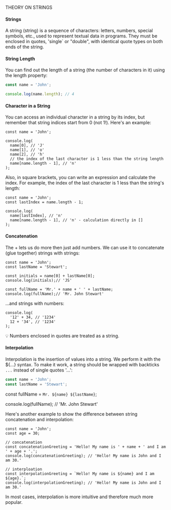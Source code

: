 

THEORY ON STRINGS


#### Strings
A string (string) is a sequence of characters: letters, numbers, special symbols, etc., used to represent textual data in programs. They must be enclosed in quotes, 'single` or "double", with identical quote types on both ends of the string.

#### String Length

You can find out the length of a string (the number of characters in it) using the length property:
```js
const name = 'John';

console.log(name.length); // 4
```
#### Character in a String

You can access an individual character in a string by its index, but remember that string indices start from 0 (not 1!). Here's an example:
```
const name = 'John';

console.log(
  name[0], // 'J'
  name[1], // 'o'
  name[2], // 'h'
  // the index of the last character is 1 less than the string length
  name[name.length - 1], // 'n'
);
```
Also, in square brackets, you can write an expression and calculate the index. For example, the index of the last character is 1 less than the string's length:
```
const name = 'John';
const lastIndex = name.length - 1;

console.log(
  name[lastIndex], // 'n'
  name[name.length - 1], // 'n' - calculation directly in []
);
```

#### Concatenation

The + lets us do more then just add numbers. We can use it to concatenate (glue together) strings with strings:
```
const name = 'John';
const lastName = 'Stewart';

const initials = name[0] + lastName[0];
console.log(initials);// 'JS'

const fullName = 'Mr.' + name + ' ' + lastName;
console.log(fullName);// 'Mr. John Stewart'
```
...and strings with numbers:
```
console.log(
  '12' + 34, // '1234'
  12 + '34', // '1234'
);
```

💡 Numbers enclosed in quotes are treated as a string.

#### Interpolation

Interpolation is the insertion of values into a string. We perform it with the ${...} syntax. To make it work, a string should be wrapped with backticks `...` instead of single quotes '...':

```js
const name = 'John';
const lastName = 'Stewart';

```

const fullName = `Mr. ${name} ${lastName}`;

console.log(fullName); // 'Mr. John Stewart'

Here's another example to show the difference between string concatenation and interpolation:
```
const name = 'John';
const age = 30;

// concatenation
const concatenationGreeting = 'Hello! My name is ' + name + ' and I am ' + age + '.';
console.log(concatenationGreeting); // 'Hello! My name is John and I am 30.'

// interploation
const interpolationGreeting = `Hello! My name is ${name} and I am ${age}.`;
console.log(interpolationGreeting); // 'Hello! My name is John and I am 30.'
```
In most cases, interpolation is more intuitive and therefore much more popular.


